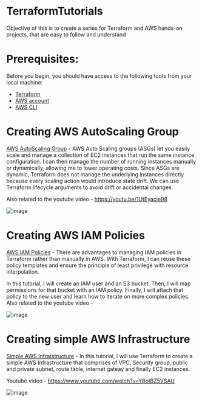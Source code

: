 # TerraformTutorials

Objective of this is to create a series for Terraform and AWS hands-on projects, that are easy to follow and understand

# **Prerequisites:**
Before you begin, you should have access to the following tools from your local machine: 

- [Terraform](https://developer.hashicorp.com/terraform/tutorials/aws-get-started/install-cli) 
- [AWS account](https://aws.amazon.com/) 
- [AWS CLI](https://docs.aws.amazon.com/cli/latest/userguide/getting-started-install.html)

# Creating AWS AutoScaling Group
[AWS AutoScaling Group](https://github.com/OklenCodes/Terraform-AWS-Tutorials/tree/main/AutoScalingGroup) - AWS Auto Scaling groups (ASGs) let you easily scale and manage a collection of EC2 instances that run the same instance configuration. I can then manage the number of running instances manually or dynamically, allowing me to lower operating costs. Since ASGs are dynamic, Terraform does not manage the underlying instances directly because every scaling action would introduce state drift. We can use Terraform lifecycle arguments to avoid drift or accidental changes.

Also related to the youtube video - https://youtu.be/1UtEyacje98

![image](https://github.com/user-attachments/assets/fed3f73d-1f9a-4f21-9a04-0c4014382052)

# Creating AWS IAM Policies 
[AWS IAM Policies](https://github.com/OklenCodes/Terraform-AWS-Tutorials/tree/main/IAMPolicies) - There are advantages to managing IAM policies in Terraform rather than manually in AWS. With Terraform, I can reuse these policy templates and ensure the principle of least privilege with resource interpolation.

In this tutorial, I will create an IAM user and an S3 bucket. Then, I will map permissions for that bucket with an IAM policy. Finally, I will attach that policy to the new user and learn how to iterate on more complex policies.
Also related to the youtube video - 

![image](https://github.com/OklenCodes/Terraform-AWS-Tutorials/blob/main/IAMandS3Policy/IAM%20image.PNG)


# Creating simple AWS Infrastructure

[Simple AWS Infratstructure](https://github.com/OklenCodes/Terraform-AWS-Tutorials/tree/main/Simple-AWS-Infrastructure) - In this tutorial, I will use Terraform to create a simple AWS Infrastructure that comprises of VPC, Security group, public and private subnet, route table, internet gateay and finally EC2 instances. 

Youtube video - https://www.youtube.com/watch?v=YBoIBZ5VSAU

![image](https://github.com/user-attachments/assets/128dfd78-b027-4d3a-82bd-96be3f4e9da1)




